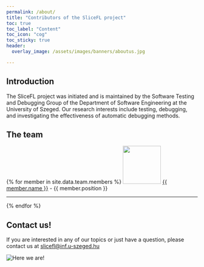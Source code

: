 ```yaml
---
permalink: /about/
title: "Contributors of the SliceFL project"
toc: true
toc_label: "Content"
toc_icon: "cog"
toc_sticky: true
header:
  overlay_image: /assets/images/banners/aboutus.jpg

---
```


## Introduction

The SliceFL project was initiated and is maintained by the Software Testing and Debugging Group of the Department of Software Engineering at the University of Szeged. Our research interests include testing, debugging, and investigating the effectiveness of automatic debugging methods.

## The team

{% for member in site.data.team.members %}
  <img src="{{member.avatar}}" width="100" height="100"/>
  <a href="{{member.webpage}}">{{ member.name }}</a> - {{ member.position }}
  <hr>
{% endfor %}

## Contact us!

If you are interested in any of our topics or just have a question, please contact us at <a href="mailto:slicefl@inf.u-szeged.hu">slicefl@inf.u-szeged.hu</a>

<img src="{{ site.url }}{{ site.baseurl }}/assets/images/banners/aboutus_foot.png" alt="Here we are!">